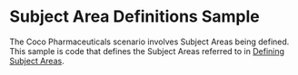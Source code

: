 <!-- SPDX-License-Identifier: CC-BY-4.0 -->
<!-- Copyright Contributors to the ODPi Egeria project. -->

# Subject Area Definitions Sample

The Coco Pharmaceuticals scenario involves Subject Areas being defined. This sample is code that defines the Subject Areas referred to in [Defining Subject Areas](https://github.com/odpi/data-governance/blob/master/docs/coco-pharmaceuticals/scenarios/defining-subject-areas/README.md). 
   